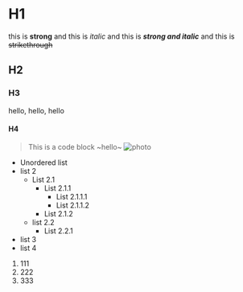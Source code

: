
# H1
this is **strong** and this is *italic* and this is ***strong and italic*** and this is ~~strikethrough~~
## H2
### H3
hello, hello, hello
#### H4
> This is a code block
~hello~
![photo](https://thearchyhelios.com/images/%E6%9D%82%E9%A1%B9/trash.png)

- Unordered list
- list 2
	- List 2.1
		- List 2.1.1
			- List 2.1.1.1
			- List 2.1.1.2
    	- List 2.1.2
	- list 2.2
    	- List 2.2.1
- list 3
- list 4

1. 111
2. 222
3. 333